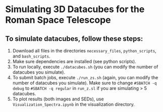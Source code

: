 # Simulating 3D Datacubes for the Roman Space Telescope

## To simulate datacubes, follow these steps:
1. Download all files in the directories `necessary_files`,  `python_scripts`, and `bash_scripts`. 
2. Make sure dependencies are installed (see python scripts). 
3. To run locally, execute `./datacubes.sh` (you can modify the number of datacubes you simulate). 
4. To submit batch jobs, execute `./run_zs.sh` (again, you can modify the number of datacubes you simulate). Make sure to change `#SBATCH -q debug` to `#SBATCH -q regular` in `run_z.sl` if you are simulating > 5 datacubes. 
5. To plot results (both images and SEDs), use `Visualization_Spectra.ipynb` in the visualization directory.



